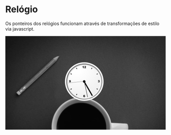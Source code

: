 # Relógio
Os ponteiros dos relógios funcionam através de transformações de estilo via javascript.

![Demo](https://github.com/richielybmp/Javascript30/blob/master/2%20-%20Relógio/Relógio.jpg)    
